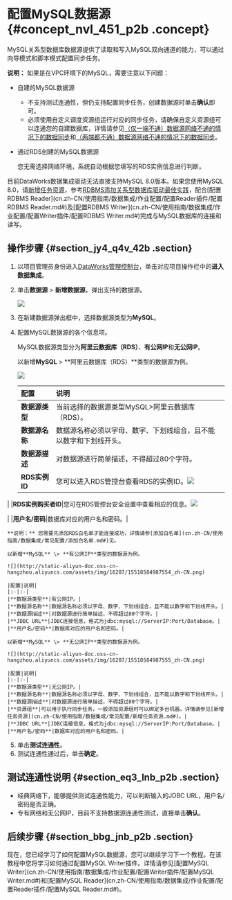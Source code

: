 # 配置MySQL数据源 {#concept_nvl_451_p2b .concept}

MySQL关系型数据库数据源提供了读取和写入MySQL双向通道的能力，可以通过向导模式和脚本模式配置同步任务。

**说明：** 如果是在VPC环境下的MySQL，需要注意以下问题：

-   自建的MySQL数据源
    -   不支持测试连通性，但仍支持配置同步任务，创建数据源时单击**确认**即可。
    -   必须使用自定义调度资源组运行对应的同步任务，请确保自定义资源组可以连通您的自建数据库，详情请参见[（仅一端不通）数据源网络不通的情况下的数据同步](cn.zh-CN/使用指南/数据集成/最佳实践/（仅一端不通）数据源网络不通的情况下的数据同步.md#)和[（两端都不通）数据源网络不通的情况下的数据同步](cn.zh-CN/使用指南/数据集成/最佳实践/（两端都不通）数据源网络不通的情况下的数据同步.md#)。
-   通过RDS创建的MySQL数据源

    您无需选择网络环境，系统自动根据您填写的RDS实例信息进行判断。


目前DataWorks数据集成驱动无法直接支持MySQL 8.0版本。如果您使用MySQL 8.0，请[新增任务资源](cn.zh-CN/使用指南/数据集成/常见配置/新增任务资源.md#)，参考[RDBMS添加关系型数据库驱动最佳实践](cn.zh-CN/使用指南/数据集成/最佳实践/RDBMS添加关系型数据库驱动最佳实践.md#)，配合[配置RDBMS Reader](cn.zh-CN/使用指南/数据集成/作业配置/配置Reader插件/配置RDBMS Reader.md#)及[配置RDBMS Writer](cn.zh-CN/使用指南/数据集成/作业配置/配置Writer插件/配置RDBMS Writer.md#)完成与MySQL数据库的连接和读写。

## 操作步骤 {#section_jy4_q4v_42b .section}

1.  以项目管理员身份进入[DataWorks管理控制台](https://workbench.data.aliyun.com/console)，单击对应项目操作栏中的**进入数据集成**。
2.  单击**数据源** \> **新增数据源**，弹出支持的数据源。

    ![](http://static-aliyun-doc.oss-cn-hangzhou.aliyuncs.com/assets/img/16207/15518584987549_zh-CN.png)

3.  在新建数据源弹出框中，选择数据源类型为**MySQL**。
4.  配置MySQL数据源的各个信息项。

    MySQL数据源类型分为**阿里云数据库（RDS）**、**有公网IP**和**无公网IP**。

    以新增**MySQL** \> **阿里云数据库（RDS）**类型的数据源为例。

    ![](http://static-aliyun-doc.oss-cn-hangzhou.aliyuncs.com/assets/img/16207/15518584987550_zh-CN.png)

    |配置|说明|
    |:-|:-|
    |**数据源类型**|当前选择的数据源类型MySQL\>阿里云数据库（RDS）。|
    |**数据源名称**|数据源名称必须以字母、数字、下划线组合，且不能以数字和下划线开头。|
    |**数据源描述**|对数据源进行简单描述，不得超过80个字符。|
    |**RDS实例ID**|您可以进入RDS管控台查看RDS的实例ID。![](http://static-aliyun-doc.oss-cn-hangzhou.aliyuncs.com/assets/img/16207/15518584987551_zh-CN.png)

|
    |**RDS实例购买者ID**|您可在RDS管控台安全设置中查看相应的信息。![](http://static-aliyun-doc.oss-cn-hangzhou.aliyuncs.com/assets/img/16207/15518584987553_zh-CN.png)

|
    |**用户名/密码**|数据库对应的用户名和密码。|

    **说明：** 您需要先添加RDS白名单才能连接成功，详情请参[添加白名单](cn.zh-CN/使用指南/数据集成/常见配置/添加白名单.md#)见。

    以新增**MySQL** \> **有公网IP**类型的数据源为例。

    ![](http://static-aliyun-doc.oss-cn-hangzhou.aliyuncs.com/assets/img/16207/15518584987554_zh-CN.png)

    |配置|说明|
    |:-|:-|
    |**数据源类型**|有公网IP。|
    |**数据源名称**|数据源名称必须以字母、数字、下划线组合，且不能以数字和下划线开头。|
    |**数据源描述**|对数据源进行简单描述，不得超过80个字符。|
    |**JDBC URL**|JDBC连接信息，格式为jdbc:mysql://ServerIP:Port/Database。|
    |**用户名/密码**|数据库对应的用户名和密码。|

    以新增**MySQL** \> **无公网IP**类型的数据源为例。

    ![](http://static-aliyun-doc.oss-cn-hangzhou.aliyuncs.com/assets/img/16207/15518584987555_zh-CN.png)

    |配置|说明|
    |:-|:-|
    |**数据源类型**|无公网IP。|
    |**数据源名称**|数据源名称必须以字母、数字、下划线组合，且不能以数字和下划线开头。|
    |**数据源描述**|对数据源进行简单描述，不得超过80个字符。|
    |**资源组**|可以用于执行同步任务，一般添加资源组时可以绑定多台机器。详情请参见[新增任务资源](cn.zh-CN/使用指南/数据集成/常见配置/新增任务资源.md#)。|
    |**JDBC URL**|JDBC连接信息，格式为jdbc:mysql://ServerIP:Port/Database。|
    |**用户名/密码**|数据库对应的用户名和密码。|

5.  单击**测试连通性**。
6.  测试连通性通过后，单击**确定**。

## 测试连通性说明 {#section_eq3_lnb_p2b .section}

-   经典网络下，能够提供测试连通性能力，可以判断输入的JDBC URL，用户名/密码是否正确。
-   专有网络和无公网IP，目前不支持数据源连通性测试，直接单击**确认**。

## 后续步骤 {#section_bbg_jnb_p2b .section}

现在，您已经学习了如何配置MySQL数据源，您可以继续学习下一个教程。在该教程中您将学习如何通过配置MySQL Writer插件。详情请参见[配置MySQL Writer](cn.zh-CN/使用指南/数据集成/作业配置/配置Writer插件/配置MySQL Writer.md#)和[配置MySQL Reader](cn.zh-CN/使用指南/数据集成/作业配置/配置Reader插件/配置MySQL Reader.md#)。

